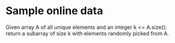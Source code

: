 # Sample online data  
Given array A of all unique elements and an integer k <= A.size():  
return a subarray of size k  with elements randomly picked from A.
